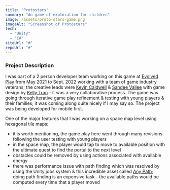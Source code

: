 ```yaml
---
title: "Protostars"
summary: "An game of exploration for children"
image: /assets/proto-stars-game.png
imageAlt: "Screenshot of Protostars"
tech:
  - "Unity"
  - "C#"
siteUrl: "#"
repoUrl: "#"
---
```


### Project Description

I was part of a 2 person developer team working on this game at [Evolved Play](https://www.evolvedplay.com) from May 2021 to Sept. 2022 working with a team of game industry veterans; the creative leads were [Kevin Caldwell](https://www.linkedin.com/in/kevin-c-1630824/) & [Sandee Vallee](https://www.linkedin.com/in/sandeevalle/) with game design  by [Kelly Tran](https://www.linkedin.com/in/kmichaelatran/) - it was a very collaborative process.   The game was going through iterative game play refinement & testing with young players & their families; it was coming along quite nicely if I may say so.  The project was being developed for mobile first.

One of the major features that I was working on a space map level using hexagonal tile maps:

- it is worth mentioning, the game play here went through many revisions following the user testing with young players
- in the space map, the player would tap to move to available position with the ultimate quest to find the portal to the next level
- obstacles could be removed by using actions associated with available energy
- there was performance issue with path finding which was resolved by using the Unity jobs system & this incredible asset called [Any Path](https://bartvandesande.nl/anypath/index.html); doing path finding is an expensive task - the available paths would be computed every time that a player moved

